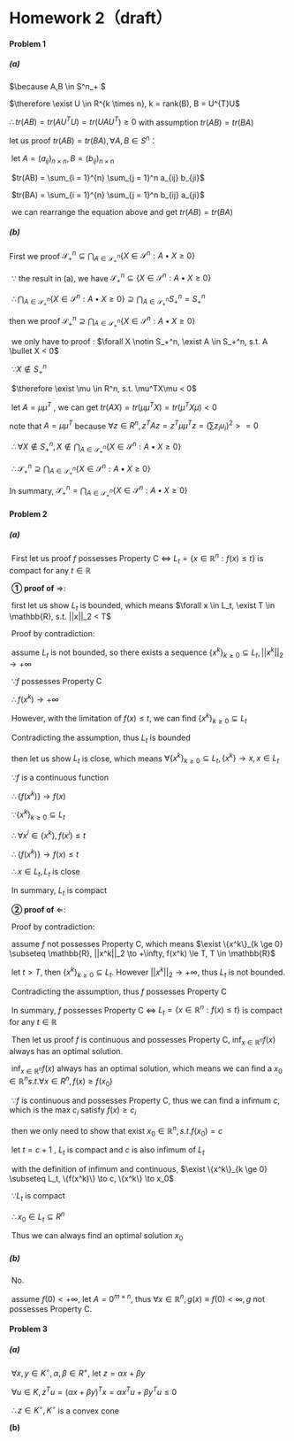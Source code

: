 # Homework 2（draft）

#### Problem 1

##### (a) 

$\because A,B \in S^n_+ $

$\therefore \exist U \in R^{k \times n}, k = rank(B), B = U^{T}U$ 

$\therefore tr(AB) = tr(AU^TU) = tr(UAU^T) \ge 0$ with assumption $tr(AB) = tr(BA)$

let us proof $tr(AB) = tr(BA), \forall A, B \in S^n$：

​	let $A = (a_{ij})_{n \times n}, B = (b_{ij})_{n \times n}$

​	$tr(AB) = \sum_{i = 1}^{n} \sum_{j = 1}^n a_{ij} b_{ji}$

​	$tr(BA) = \sum_{i = 1}^{n} \sum_{j = 1}^n b_{ij} a_{ji}$

​	we can rearrange the equation above and get $tr(AB) = tr(BA)$

##### (b)

First we proof $\mathcal{S}_{+}^{n}\subseteq\bigcap_{A \in \mathcal{S}_{+}^{n}}\left\{X \in \mathcal{S}^{n}: A \bullet X \geq 0\right\}$

​	$\because$  the result in (a), we have $\mathcal{S}_{+}^{n} \subseteq\left\{X \in \mathcal{S}^{n}: A \bullet X \geq 0\right\}$ 

​	$\therefore \bigcap_{A \in \mathcal{S}_{+}^{n}}\left\{X \in \mathcal{S}^{n}: A \bullet X \geq 0\right\} \supseteq \bigcap_{A \in \mathcal{S}_{+}^{n}} S_+^n = S_+^n$

then we proof  $\mathcal{S}_{+}^{n}\supseteq\bigcap_{A \in \mathcal{S}_{+}^{n}}\left\{X \in \mathcal{S}^{n}: A \bullet X \geq 0\right\}$

​	we only have to proof : $\forall X \notin S_+^n, \exist A \in S_+^n, s.t. A \bullet X < 0$

​	$\because X \notin S_+^n$

​	$\therefore \exist \mu \in R^n, s.t. \mu^TX\mu < 0$

​	let $A = \mu\mu^T$ , we can get $tr(AX) = tr(\mu\mu^TX) = tr(\mu^TX\mu) < 0$

note that $A = \mu\mu^T$ because $\forall z \in R^n, z^TAz = z^T\mu\mu^Tz = (\sum z_iu_i)^2 >= 0$

​	$\therefore \forall X \notin S_+^n, X \notin \bigcap_{A \in \mathcal{S}_{+}^{n}}\left\{X \in \mathcal{S}^{n}: A \bullet X \geq 0\right\}$

​	$\therefore \mathcal{S}_{+}^{n}\supseteq\bigcap_{A \in \mathcal{S}_{+}^{n}}\left\{X \in \mathcal{S}^{n}: A \bullet X \geq 0\right\}$

In summary, $\mathcal{S}_{+}^{n} = \bigcap_{A \in \mathcal{S}_{+}^{n}}\left\{X \in \mathcal{S}^{n}: A \bullet X \geq 0\right\}$



#### Problem 2

##### (a) 

​	First let us proof $f$  possesses Property C $\Leftrightarrow$ $L_t = \{x \in \mathbb{R}^n:f(x) \le t\}$ is compact for any $t \in \mathbb{R}$

​		**① proof of** $\Rightarrow$:

​			first let us show $L_t$ is bounded, which means $\forall x \in L_t, \exist T \in \mathbb{R}, s.t. ||x||_2 < T$

​			Proof by contradiction: 

​					assume $L_t$ is not bounded, so there exists a sequence $\{x^k\}_{k \ge 0} \subseteq L_t, ||x^k||_2 \to +\infty$

​					$\because f$ possesses Property C

​					$\therefore f(x^k) \to +\infty$

​					However, with the limitation of $f(x) \le t$,  we can find $\{x^k\}_{k \ge 0} \subsetneq L_t$ 

​					Contradicting the assumption, thus $L_t$ is bounded

​			then let us show $L_t$ is close, which means $\forall \{x^k\}_{k \ge 0} \subseteq L_t, \{x^k\} \to x, x \in L_t$

​			$\because f$ is a continuous function

​			$\therefore \{f(x^k)\} \to f(x)$ 

​			$\because \{x^k\}_{k \ge 0} \subseteq L_t$

​			$\therefore \forall x^i \in \{x^k\}, f(x^i) \le t$

​			$\therefore \{f(x^k)\} \to f(x) \le t$

​			$\therefore x \in L_t, L_t$ is close

​			In summary, $L_t$ is compact

​		**② proof of** $\Leftarrow$:

​			Proof by contradiction:

​					assume $f$  not possesses Property C, which means $\exist \{x^k\}_{k \ge 0} \subseteq \mathbb{R}, ||x^k||_2 \to +\infty, f(x^k) \le T, T \in \mathbb{R}$

​					let $t > T$, then $\{x^k\}_{k \ge 0} \subseteq L_t$. However $||x^k||_2 \to +\infty$, thus $L_t$ is not bounded.

​					Contradicting the assumption, thus $f$  possesses Property C

​		In summary,  $f$  possesses Property C $\Leftrightarrow$ $L_t = \{x \in \mathbb{R}^n:f(x) \le t\}$ is compact for any $t \in \mathbb{R}$

​	Then let us proof $f$ is continuous and possesses Property C, $\inf _{x \in \mathbb{R}^n} f(x)$ always has an optimal solution.

​				$\inf _{x \in \mathbb{R}^n} f(x)$ always has an optimal solution, which means we can find a $x_0 \in \mathbb{R}^n s.t. \forall x \in R^n, f(x) \ge f(x_0)$

​				$\because f$ is continuous and possesses Property C, thus we can find a infimum $c$, which is the max $c_i$ satisfy $f(x) \ge c_i$

​				then we only need to show that exist $x_0 \in \mathbb{R}^n, s.t. f(x_0) = c$

​				let $t = c + 1$ , $L_t$ is compact and $c$ is also infimum of $L_t$

​				with the definition of infimum and continuous, $\exist \{x^k\}_{k \ge 0} \subseteq L_t, \{f(x^k)\} \to c, \{x^k\} \to x_0$

​				$\because L_t$ is compact

​				$\therefore x_0 \in L_t \subseteq R^n$

​				Thus we can always find an optimal solution $x_0$

##### (b)

​		No.

​		assume $f(0) < +\infty$, let $A = 0^{m \times n}$, thus $\forall x \in \mathbb{R}^n, g(x) \equiv f(0) < \infty, g$ not possesses Property C.



#### Problem 3

##### (a)

​	$\forall x, y \in K^{\circ}, \alpha, \beta \in R^+$, let $z = \alpha x + \beta y$

​	$\forall u \in K, z^T u = (\alpha x + \beta y)^T x = \alpha x^T u + \beta y^T u \le 0$

​	$\therefore z \in K^{\circ}, K^{\circ}$ is a convex cone

**(b)**

​	



​				

​					

​			



